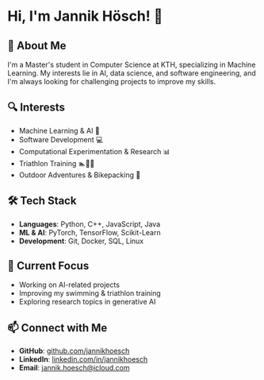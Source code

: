 # Hi, I'm Jannik Hösch! 👋

## 🚀 About Me
I'm a Master's student in Computer Science at KTH, specializing in Machine Learning. My interests lie in AI, data science, and software engineering, and I'm always looking for challenging projects to improve my skills.

## 🔍 Interests
- Machine Learning & AI 🤖
- Software Development 💻
- Computational Experimentation & Research 📊
- Triathlon Training 🏊🚴🏃
- Outdoor Adventures & Bikepacking 🌲

## 🛠️ Tech Stack
- **Languages**: Python, C++, JavaScript, Java
- **ML & AI**: PyTorch, TensorFlow, Scikit-Learn
- **Development**: Git, Docker, SQL, Linux

## 📌 Current Focus
- Working on AI-related projects
- Improving my swimming & triathlon training
- Exploring research topics in generative AI

## 📫 Connect with Me
- **GitHub**: [github.com/jannikhoesch](https://github.com/jannikhoesch)
- **LinkedIn**: [linkedin.com/in/jannikhoesch](https://www.linkedin.com/in/jannikhoesch)
- **Email**: jannik.hoesch@icloud.com
